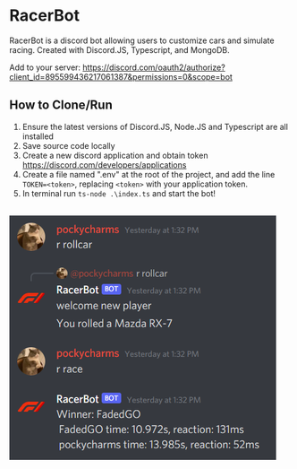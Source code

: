 # RacerBot
RacerBot is a discord bot allowing users to customize cars and simulate racing. Created with Discord.JS, Typescript, and MongoDB.

Add to your server:
https://discord.com/oauth2/authorize?client_id=895599436217061387&permissions=0&scope=bot

## How to Clone/Run
1. Ensure the latest versions of Discord.JS, Node.JS and Typescript are all installed
3. Save source code locally
4. Create a new discord application and obtain token https://discord.com/developers/applications
5. Create a file named ".env" at the root of the project, and add the line `TOKEN=<token>`, replacing `<token>` with your application token.
6. In terminal run `ts-node .\index.ts` and start the bot! <br><br>

![image](https://github.com/bmltera/racerbot/blob/main/media/example1.png)
